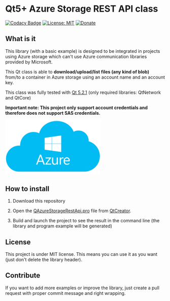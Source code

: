 # Qt5+ Azure Storage REST API class
[![Codacy Badge](https://api.codacy.com/project/badge/Grade/59f51d86f3ac401d8b11bb59c3cba523)](https://www.codacy.com/manual/QuentinCG/QAzureStorageRestApi?utm_source=github.com&amp;utm_medium=referral&amp;utm_content=QuentinCG/QAzureStorageRestApi&amp;utm_campaign=Badge_Grade) [![License: MIT](https://img.shields.io/badge/License-MIT-brightgreen.svg)](https://github.com/QuentinCG/QAzureStorageRestApi/blob/master/LICENSE) [![Donate](https://img.shields.io/badge/Donate-PayPal-blue.svg)](https://paypal.me/QuentinCG)
 
## What is it

This library (with a basic example) is designed to be integrated in projects using Azure storage which can't use Azure communication libraries provided by Microsoft.

This Qt class is able to <b>download/upload/list files (any kind of blob)</b> from/to a container in Azure storage using an account name and an account key.

This class was fully tested with <a href="https://download.qt.io/archive/qt/5.2/5.2.1/">Qt 5.2.1</a> (only required libraries: QtNetwork and QtCore)

<b>Important note: This project only support account credentials and therefore does not support SAS credentials.</b>

<img src="azure.png" width="300">

## How to install

1) Download this repository</a>

2) Open the <a href="https://github.com/QuentinCG/QAzureStorageRestApi/blob/master/QAzureStorageRestApi.pro">QAzureStorageRestApi.pro</a> file from <a href="https://download.qt.io/archive/qt/">QtCreator</a>.

3) Build and launch the project to see the result in the command line (the library and program example will be generated)

## License

This project is under MIT license. This means you can use it as you want (just don't delete the library header).

## Contribute

If you want to add more examples or improve the library, just create a pull request with proper commit message and right wrapping.
